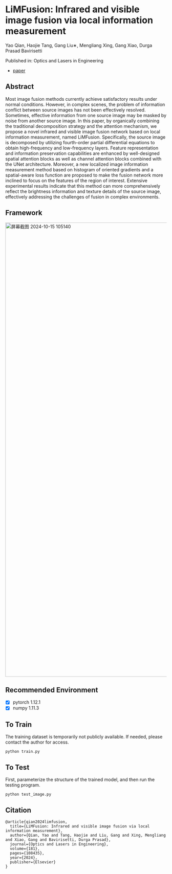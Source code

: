 # LiMFusion: Infrared and visible image fusion via local information measurement
Yao Qian, Haojie Tang, Gang Liu∗, Mengliang Xing, Gang Xiao,  Durga Prasad Bavirisetti

Published in: Optics and Lasers in Engineering

- [paper](https://www.sciencedirect.com/science/article/abs/pii/S0143816624004135)

## Abstract
Most image fusion methods currently achieve satisfactory results under normal conditions. However, in complex scenes, the problem of information conflict between source images has not been effectively resolved. Sometimes, effective information from one source image may be masked by noise from another source image. In this paper, by organically combining the traditional decomposition strategy and the attention mechanism, we propose a novel infrared and visible image fusion network based on local information measurement, named LiMFusion. Specifically, the source image is decomposed by utilizing fourth-order partial differential equations to obtain high-frequency and low-frequency layers. Feature representation and information preservation capabilities are enhanced by well-designed spatial attention blocks as well as channel attention blocks combined with the UNet architecture. Moreover, a new localized image information measurement method based on histogram of oriented gradients and a spatial-aware loss function are proposed to make the fusion network more inclined to focus on the features of the region of interest. Extensive experimental results indicate that this method can more comprehensively reflect the brightness information and texture details of the source image, effectively addressing the challenges of fusion in complex environments.
## Framework
<img width="1421" alt="屏幕截图 2024-10-15 105140" src="https://github.com/user-attachments/assets/1af688cb-0d9c-4bd8-bcc7-ab9ca8607c25">

## Recommended Environment

 - [x] pytorch 1.12.1   
 - [x] numpy 1.11.3

## To Train
The training dataset is temporarily not publicly available. If needed, please contact the author for access.

    python train.py
## To Test
First, parameterize the structure of the trained model, and then run the testing program.

    python test_image.py
## Citation

```
@article{qian2024limfusion,
  title={LiMFusion: Infrared and visible image fusion via local information measurement},
  author={Qian, Yao and Tang, Haojie and Liu, Gang and Xing, Mengliang and Xiao, Gang and Bavirisetti, Durga Prasad},
  journal={Optics and Lasers in Engineering},
  volume={181},
  pages={108435},
  year={2024},
  publisher={Elsevier}
}
